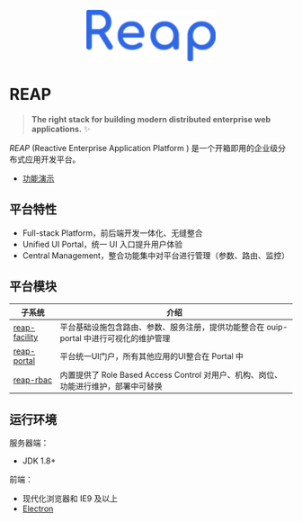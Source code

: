 <p align="center">
  <a href="https://catframework.cn/reap/">
    <img width="230" src="./docs/images/logo.png">
  </a>
</p>

# REAP

> **The right stack for building modern distributed enterprise web applications.** :sparkles:

*REAP* (Reactive Enterprise Application Platform ) 是一个开箱即用的企业级分布式应用开发平台。

- [功能演示](https://catframework.cn/reap/)

## 平台特性

- Full-stack Platform，前后端开发一体化、无缝整合
- Unified UI Portal，统一 UI 入口提升用户体验  
- Central Management，整合功能集中对平台进行管理（参数、路由、监控）

## 平台模块

| 子系统  | 介绍 |
| ------------- | ------------- |
| [reap-facility](https://github.com/reap-platform/reap-facility)  | 平台基础设施包含路由、参数、服务注册，提供功能整合在 ouip-portal 中进行可视化的维护管理  |
| [reap-portal](https://github.com/reap-platform/reap-portal)  | 平台统一UI门户，所有其他应用的UI整合在 Portal 中  |
| [reap-rbac](https://github.com/reap-platform/reap-rbac)  | 内置提供了 Role Based Access Control 对用户、机构、岗位、功能进行维护，部署中可替换  | 

## 运行环境

服务器端：
- JDK 1.8+

前端：
- 现代化浏览器和 IE9 及以上
- [Electron](https://electronjs.org/)





